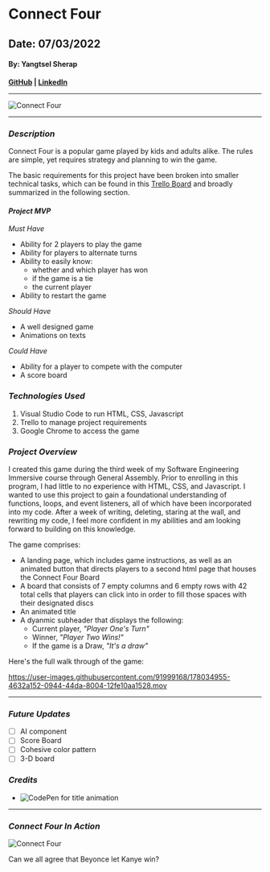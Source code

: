 # Connect Four
## Date: 07/03/2022
#### By: Yangtsel Sherap

**[GitHub](https://github.com/y-sherap) | [LinkedIn](https://www.linkedin.com/in/yangtsel-sherap-51605947/)**

***
![Connect Four](https://cdn.shoplightspeed.com/shops/632266/files/25098839/image.jpg)

***

### *Description*

Connect Four is a popular game played by kids and adults alike. The rules are simple, yet requires strategy and planning to win the game. 

The basic requirements for this project have been broken into smaller technical tasks, which can be found in this [Trello Board](https://trello.com/b/GFrzRcsE/ysherap-project-1) and broadly summarized in the following section.

#### *Project MVP*

*Must Have*
* Ability for 2 players to play the game
* Ability for players to alternate turns
* Ability to easily know:
  * whether and which player has won
  * if the game is a tie
  * the current player
* Ability to restart the game

*Should Have*
* A well designed game
* Animations on texts

*Could Have*
* Ability for a player to compete with the computer
* A score board 

### *Technologies Used*
1. Visual Studio Code to run HTML, CSS, Javascript
2. Trello to manage project requirements 
3. Google Chrome to access the game 

### *Project Overview*
I created this game during the third week of my Software Engineering Immersive course through General Assembly. Prior to enrolling in this program, I had little to no experience with HTML, CSS, and Javascript. I wanted to use this project to gain a foundational understanding of functions, loops, and event listeners, all of which have been incorporated into my code. After a week of writing, deleting, staring at the wall, and rewriting my code, I feel more confident in my abilities and am looking forward to building on this knowledge. 

The game comprises:
* A landing page, which includes game instructions, as well as an animated button that directs players to a second html page that houses the Connect Four Board
* A board that consists of 7 empty columns and 6 empty rows with 42 total cells that players can click into in order to fill those spaces with their designated discs
* An animated title
* A dyanmic subheader that displays the following:
  * Current player, *"Player One's Turn"*
  * Winner, *"Player Two Wins!"*
  * If the game is a Draw, *"It's a draw"*

Here's the full walk through of the game:

https://user-images.githubusercontent.com/91999168/178034955-4632a152-0944-44da-8004-12fe10aa1528.mov

***

### ***Future Updates***
-[ ] AI component
-[ ] Score Board
-[ ] Cohesive color pattern
-[ ] 3-D board 

### ***Credits***
* ![CodePen](https://codepen.io/bunajianke/pen/NWWdYQJ) for title animation

***
### ***Connect Four In Action***

![Connect Four](https://preview.redd.it/gl63rh6pj4h51.jpg?auto=webp&s=2b129ab957e4060bdfd7400d909afc2cb8e0ed1f)

Can we all agree that Beyonce let Kanye win?


